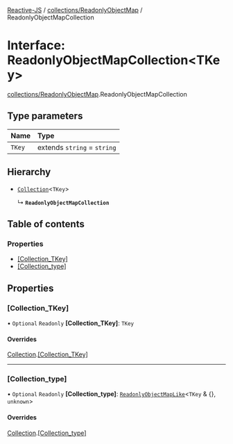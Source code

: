 [Reactive-JS](../README.md) / [collections/ReadonlyObjectMap](../modules/collections_ReadonlyObjectMap.md) / ReadonlyObjectMapCollection

# Interface: ReadonlyObjectMapCollection<TKey\>

[collections/ReadonlyObjectMap](../modules/collections_ReadonlyObjectMap.md).ReadonlyObjectMapCollection

## Type parameters

| Name | Type |
| :------ | :------ |
| `TKey` | extends `string` = `string` |

## Hierarchy

- [`Collection`](collections.Collection.md)<`TKey`\>

  ↳ **`ReadonlyObjectMapCollection`**

## Table of contents

### Properties

- [[Collection\_TKey]](collections_ReadonlyObjectMap.ReadonlyObjectMapCollection.md#[collection_tkey])
- [[Collection\_type]](collections_ReadonlyObjectMap.ReadonlyObjectMapCollection.md#[collection_type])

## Properties

### [Collection\_TKey]

• `Optional` `Readonly` **[Collection\_TKey]**: `TKey`

#### Overrides

[Collection](collections.Collection.md).[[Collection_TKey]](collections.Collection.md#[collection_tkey])

___

### [Collection\_type]

• `Optional` `Readonly` **[Collection\_type]**: [`ReadonlyObjectMapLike`](../modules/collections.md#readonlyobjectmaplike)<`TKey` & {}, `unknown`\>

#### Overrides

[Collection](collections.Collection.md).[[Collection_type]](collections.Collection.md#[collection_type])
